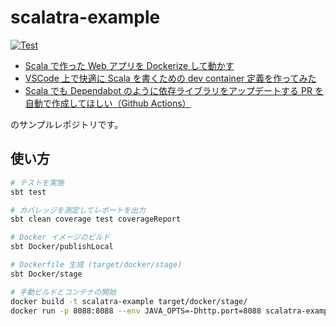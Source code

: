 # scalatra-example

[![Test](https://github.com/yokra9/scalatra-example/actions/workflows/Test.yml/badge.svg)](https://github.com/yokra9/scalatra-example/actions/workflows/Test.yml)

* [Scala で作った Web アプリを Dockerize して動かす](https://qiita.com/yokra9/items/dd560305ccb5fc8cd6e1)
* [VSCode 上で快適に Scala を書くための dev container 定義を作ってみた](https://qiita.com/yokra9/items/351b9847c5f1e49a215c)
* [Scala でも Dependabot のように依存ライブラリをアップデートする PR を自動で作成してほしい（Github Actions）](https://qiita.com/yokra9/items/5d80a9397951091ed637)

のサンプルレポジトリです。

## 使い方

```bash
# テストを実施
sbt test

# カバレッジを測定してレポートを出力
sbt clean coverage test coverageReport

# Docker イメージのビルド
sbt Docker/publishLocal

# Dockerfile 生成 (target/docker/stage)
sbt Docker/stage

# 手動ビルドとコンテナの開始
docker build -t scalatra-example target/docker/stage/
docker run -p 8088:8088 --env JAVA_OPTS=-Dhttp.port=8088 scalatra-example
```